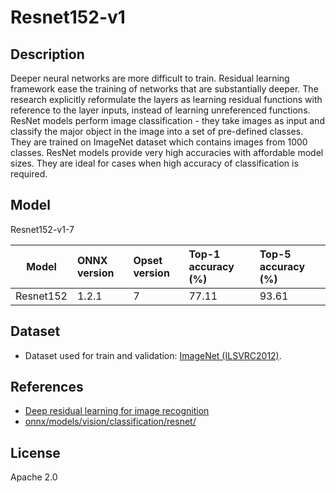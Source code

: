 <!--- SPDX-License-Identifier: Apache-2.0 -->

# Resnet152-v1

## Description

Deeper neural networks are more difficult to train. Residual
learning framework ease the training of networks that are
substantially deeper.
The research explicitly reformulate the layers as learning
residual functions with reference to the layer inputs,
instead of learning unreferenced functions.
ResNet models perform image classification - they take
images as input and classify the major object in the image
into a set of pre-defined classes.
They are trained on ImageNet dataset which contains images from 1000 classes.
ResNet models provide very high accuracies with affordable
model sizes.
They are ideal for cases when high accuracy of
classification is required.

## Model

Resnet152-v1-7

|Model        |ONNX version |Opset version|Top-1 accuracy (%)|Top-5 accuracy (%)|
|-------------|:------------|:------------|:-----------------|:-----------------|
|Resnet152    |1.2.1        |7            |77.11             |93.61             |

## Dataset

* Dataset used for train and validation: [ImageNet (ILSVRC2012)](http://www.image-net.org/challenges/LSVRC/2012/).

## References

* [Deep residual learning for image recognition](https://arxiv.org/abs/1512.03385)
* [onnx/models/vision/classification/resnet/](https://github.com/onnx/models/tree/main/vision/classification/resnet)

## License

Apache 2.0
